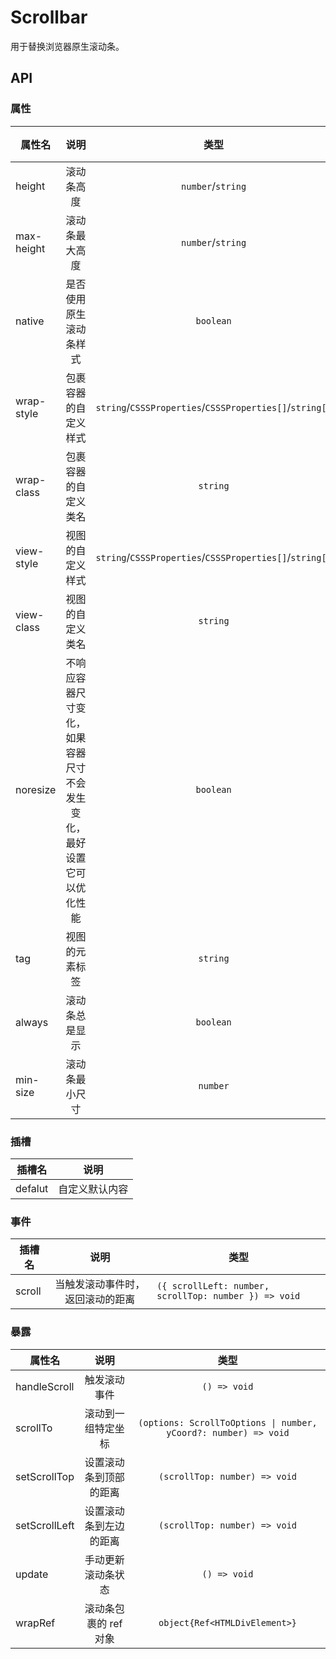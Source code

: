 # Scrollbar

用于替换浏览器原生滚动条。

<!--@include: ./basic/index.md-->

<!--@include: ./horizontal/index.md-->

<!--@include: ./max-height/index.md-->

<!--@include: ./set-scroll/index.md-->

<script lang="ts" setup>
import { ref, onMounted } from 'vue'

const count = ref(3)

const add = () => {
	count.value++
}
const onDelete = () => {
	if (count.value > 0) {
		count.value--
	}
}

const value = ref(0)
const max = ref(0)
const innerRef = ref<HTMLDivElement>()
const scrollbarRef = ref()
const up = () => {
	value.value = value.value - 25
	if (value.value <= 0) value.value = 0
	scrollbarRef.value!.setScrollTop(value.value)
}

const down = () => {
	value.value = value.value + 25
	if (value.value >= max.value) value.value = max.value
	scrollbarRef.value!.setScrollTop(value.value)
}
const handleScroll = ({ scrollTop }) => {
	value.value = scrollTop
}
onMounted(() => {
	max.value = innerRef.value!.clientHeight - 380
})
</script>

<style lang="scss">
.scrollbar-demo-item {
  display: flex;
  align-items: center;
  justify-content: center;
  height: 50px;
  margin: 10px !important;
  text-align: center;
  border-radius: 4px;
  background: var(--ued-color-primary-light-9);
  color: var(--ued-color-primary);
}
</style>

## API

### 属性

| 属性名     |                                 说明                                 |                          类型                           | 默认值 |
| ---------- | :------------------------------------------------------------------: | :-----------------------------------------------------: | ------ |
| height     |                              滚动条高度                              |                    `number`/`string`                    | -      |
| max-height |                            滚动条最大高度                            |                    `number`/`string`                    | -      |
| native     |                        是否使用原生滚动条样式                        |                        `boolean`                        | false  |
| wrap-style |                         包裹容器的自定义样式                         | `string`/`CSSSProperties`/`CSSSProperties[]`/`string[]` | -      |
| wrap-class |                         包裹容器的自定义类名                         |                        `string`                         | -      |
| view-style |                           视图的自定义样式                           | `string`/`CSSSProperties`/`CSSSProperties[]`/`string[]` | -      |
| view-class |                           视图的自定义类名                           |                        `string`                         | -      |
| noresize   | 不响应容器尺寸变化，如果容器尺寸不会发生变化，最好设置它可以优化性能 |                        `boolean`                        | false  |
| tag        |                            视图的元素标签                            |                        `string`                         | div    |
| always     |                            滚动条总是显示                            |                        `boolean`                        | false  |
| min-size   |                            滚动条最小尺寸                            |                        `number`                         | 20     |

### 插槽

| 插槽名  |      说明      |
| ------- | :------------: |
| defalut | 自定义默认内容 |

### 事件

| 插槽名 |               说明               | 类型                                                  |
| ------ | :------------------------------: | ----------------------------------------------------- |
| scroll | 当触发滚动事件时，返回滚动的距离 | `({ scrollLeft: number, scrollTop: number }) => void` |

### 暴露

| 属性名        |          说明          |                              类型                               |
| ------------- | :--------------------: | :-------------------------------------------------------------: |
| handleScroll  |      触发滚动事件      |                          `() => void`                           |
| scrollTo      |   滚动到一组特定坐标   | `(options: ScrollToOptions \| number, yCoord?: number) => void` |
| setScrollTop  | 设置滚动条到顶部的距离 |                  `(scrollTop: number) => void`                  |
| setScrollLeft | 设置滚动条到左边的距离 |                  `(scrollTop: number) => void`                  |
| update        |   手动更新滚动条状态   |                          `() => void`                           |
| wrapRef       | 滚动条包裹的 ref 对象  |                  `object{Ref<HTMLDivElement>}`                  |
